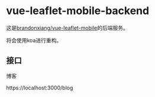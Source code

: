 # vue-leaflet-mobile-backend

这是[brandonxiang/vue-leaflet-mobile](https://github.com/brandonxiang/vue-leaflet-mobile)的后端服务。

将会使用koa进行重构。

## 接口

博客

https://localhost:3000/blog

